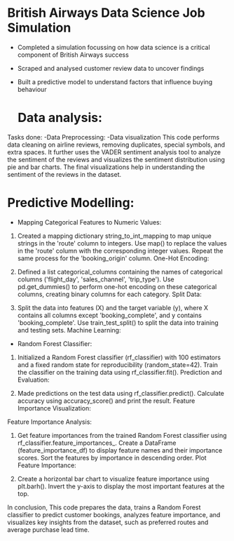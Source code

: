 # British Airways Data Science Job Simulation 

- Completed a simulation focussing on how data science is a critical component
   of British Airways success
- Scraped and analysed customer review data to uncover findings
- Built a predictive model to understand factors that influence buying
   behaviour

  # Data analysis:
Tasks done:
-Data Preprocessing:
-Data visualization
This code performs data cleaning on airline reviews, removing duplicates, special symbols, and extra spaces. 
It further uses the VADER sentiment analysis tool to analyze the sentiment of the reviews and visualizes the sentiment distribution using pie and bar charts. 
The final visualizations help in understanding the sentiment of the reviews in the dataset.

# Predictive Modelling:

- Mapping Categorical Features to Numeric Values:

1. Created a mapping dictionary string_to_int_mapping to map unique strings in the 'route' column to integers.
Use map() to replace the values in the 'route' column with the corresponding integer values.
Repeat the same process for the 'booking_origin' column.
One-Hot Encoding:

2. Defined a list categorical_columns containing the names of categorical columns ('flight_day', 'sales_channel', 'trip_type').
Use pd.get_dummies() to perform one-hot encoding on these categorical columns, creating binary columns for each category.
Split Data:

3. Split the data into features (X) and the target variable (y), where X contains all columns except 'booking_complete', and y contains 'booking_complete'.
Use train_test_split() to split the data into training and testing sets.
Machine Learning:

- Random Forest Classifier:

1. Initialized a Random Forest classifier (rf_classifier) with 100 estimators and a fixed random state for reproducibility (random_state=42).
Train the classifier on the training data using rf_classifier.fit().
Prediction and Evaluation:

2. Made predictions on the test data using rf_classifier.predict().
Calculate accuracy using accuracy_score() and print the result.
Feature Importance Visualization:

Feature Importance Analysis:

1. Get feature importances from the trained Random Forest classifier using rf_classifier.feature_importances_.
Create a DataFrame (feature_importance_df) to display feature names and their importance scores.
Sort the features by importance in descending order.
Plot Feature Importance:

2. Create a horizontal bar chart to visualize feature importance using plt.barh().
Invert the y-axis to display the most important features at the top.

In conclusion, This code prepares the data, trains a Random Forest classifier to predict customer bookings, analyzes feature importance, and visualizes key insights from the dataset,
such as preferred routes and average purchase lead time.

